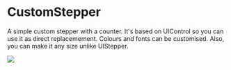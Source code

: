# CustomStepper
A simple custom stepper with a counter. It's based on UIControl so you can use it as direct replacemement. Colours and fonts can be customised. Also, you can make it any size unlike UIStepper.

![](https://media.giphy.com/media/am2vlyLe6QUP6/giphy.gif)
